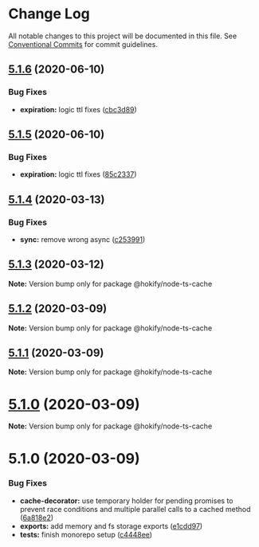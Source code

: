 # Change Log

All notable changes to this project will be documented in this file.
See [Conventional Commits](https://conventionalcommits.org) for commit guidelines.

## [5.1.6](https://github.com/hokify/node-ts-cache/compare/@hokify/node-ts-cache@5.1.5...@hokify/node-ts-cache@5.1.6) (2020-06-10)


### Bug Fixes

* **expiration:** logic ttl fixes ([cbc3d89](https://github.com/hokify/node-ts-cache/commit/cbc3d8951076e7c0bcbf5fb2df65ec1b3cbd45af))





## [5.1.5](https://github.com/hokify/node-ts-cache/compare/@hokify/node-ts-cache@5.1.4...@hokify/node-ts-cache@5.1.5) (2020-06-10)


### Bug Fixes

* **expiration:** logic ttl fixes ([85c2337](https://github.com/hokify/node-ts-cache/commit/85c2337d850920b0f46eb30551f7beba11ef0af0))





## [5.1.4](https://github.com/hokify/node-ts-cache/compare/@hokify/node-ts-cache@5.1.3...@hokify/node-ts-cache@5.1.4) (2020-03-13)


### Bug Fixes

* **sync:** remove wrong async ([c253991](https://github.com/hokify/node-ts-cache/commit/c25399152c01643e146876b631848c2cafe45a95))





## [5.1.3](https://github.com/hokify/node-ts-cache/compare/@hokify/node-ts-cache@5.1.2...@hokify/node-ts-cache@5.1.3) (2020-03-12)

**Note:** Version bump only for package @hokify/node-ts-cache





## [5.1.2](https://github.com/hokify/node-ts-cache/compare/@hokify/node-ts-cache@5.1.1...@hokify/node-ts-cache@5.1.2) (2020-03-09)

**Note:** Version bump only for package @hokify/node-ts-cache





## [5.1.1](https://github.com/hokify/node-ts-cache/compare/@hokify/node-ts-cache@5.1.0...@hokify/node-ts-cache@5.1.1) (2020-03-09)

**Note:** Version bump only for package @hokify/node-ts-cache





# [5.1.0](https://github.com/hokify/node-ts-cache/compare/@hokify/node-ts-cache@5.1.0...@hokify/node-ts-cache@5.1.0) (2020-03-09)

**Note:** Version bump only for package @hokify/node-ts-cache





# 5.1.0 (2020-03-09)


### Bug Fixes

* **cache-decorator:** use temporary holder for pending promises to prevent race conditions and multiple parallel calls to a cached method ([6a818e2](https://github.com/hokify/node-ts-cache/commit/6a818e2acf5cd3bca9698268bfeb242334cd5eda))
* **exports:** add memory and fs storage exports ([e1cdd97](https://github.com/hokify/node-ts-cache/commit/e1cdd97e1238f1c0ee71b703d14086ce5158b4e0))
* **tests:** finish monorepo setup ([c4448ee](https://github.com/hokify/node-ts-cache/commit/c4448eebfc30c20681ba1546f2494f98a63e6193))
